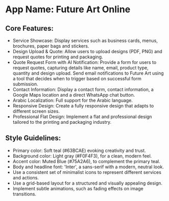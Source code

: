 # **App Name**: Future Art Online

## Core Features:

- Service Showcase: Display services such as business cards, menus, brochures, paper bags and stickers.
- Design Upload & Quote: Allow users to upload designs (PDF, PNG) and request quotes for printing and packaging.
- Quote Request Form with AI Notification: Provide a form for users to request quotes, capturing details like name, email, product type, quantity and design upload. Send email notifications to Future Art using a tool that decides when to trigger based on successful form submission.
- Contact Information: Display a contact form, contact information, a Google Maps location and a direct WhatsApp chat button.
- Arabic Localization: Full support for the Arabic language.
- Responsive Design: Create a fully responsive design that adapts to different screen sizes.
- Professional Flat Design: Implement a flat and professional design tailored to the printing and packaging industry.

## Style Guidelines:

- Primary color: Soft teal (#63BCAE) evoking creativity and trust.
- Background color: Light gray (#F0F4F3), for a clean, modern feel.
- Accent color: Muted Blue (#75A2A6), to complement the primary teal.
- Body and headline font: 'Inter', a sans-serif with a modern, neutral look.
- Use a consistent set of minimalist icons to represent different services and actions.
- Use a grid-based layout for a structured and visually appealing design.
- Implement subtle animations, such as fading effects on image transitions.